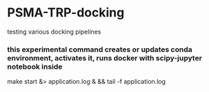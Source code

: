 # PSMA-TRP-docking
testing various docking pipelines 


### this experimental command creates or updates conda environment, activates it, runs docker with scipy-jupyter notebook inside

make start &> application.log & && tail -f application.log